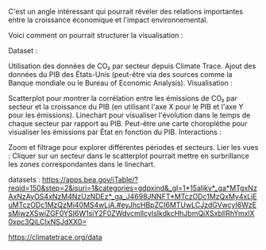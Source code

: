C'est un angle intéressant qui pourrait révéler des relations importantes entre la croissance économique et l'impact environnemental.

Voici comment on pourrait structurer la visualisation :

Dataset :

Utilisation des données de CO₂ par secteur depuis Climate Trace.
Ajout des données du PIB des États-Unis (peut-être via des sources comme la Banque mondiale ou le Bureau of Economic Analysis).
Visualisation :

Scatterplot pour montrer la corrélation entre les émissions de CO₂ par secteur et la croissance du PIB (en utilisant l'axe X pour le PIB et l'axe Y pour les émissions).
Linechart pour visualiser l'évolution dans le temps de chaque secteur par rapport au PIB.
Peut-être une carte choroplèthe pour visualiser les émissions par État en fonction du PIB.
Interactions :

Zoom et filtrage pour explorer différentes périodes et secteurs.
Lier les vues : Cliquer sur un secteur dans le scatterplot pourrait mettre en surbrillance les zones correspondantes dans le linechart.

datasets :
https://apps.bea.gov/iTable/?reqid=150&step=2&isuri=1&categories=gdpxind&_gl=1*15aljkv*_ga*MTgxNzAxNzAyOS4xNzM4NzUzNDEz*_ga_J4698JNNFT*MTczODc1MzQxMy4xLjEuMTczODc1MzQzMi40MS4wLjA.#eyJhcHBpZCI6MTUwLCJzdGVwcyI6WzEsMiwzXSwiZGF0YSI6W1siY2F0ZWdvcmllcyIsIkdkcHhJbmQiXSxbIlRhYmxlX0xpc3QiLCIxNSJdXX0=

https://climatetrace.org/data